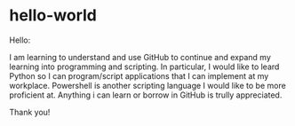 # hello-world

Hello:

I am learning to understand and use GitHub to continue and expand my learning into programming and scripting. In particular, I would like to leard Python so I can program/script applications that I can implement at my workplace. Powershell is another scripting language I would like to be more proficient at. Anything i can learn or borrow in GitHub is trully appreciated.

Thank you!
